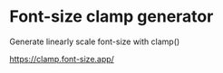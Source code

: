 # Font-size clamp generator

Generate linearly scale font-size with clamp()

https://clamp.font-size.app/
